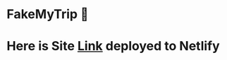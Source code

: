 # FakeMyTrip :palm_tree:
# Here is Site [Link](https://fakemytrip.netlify.app/) deployed to Netlify
